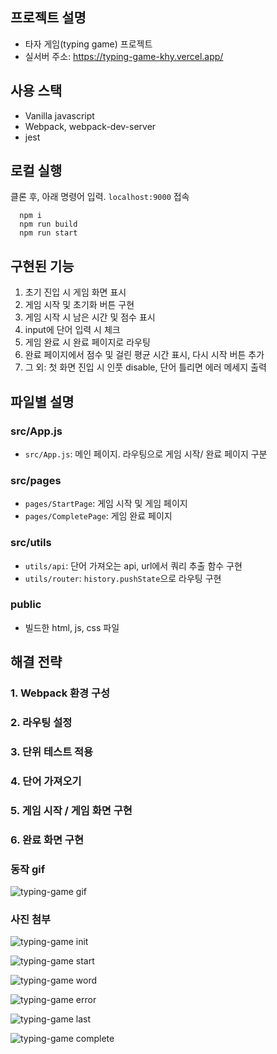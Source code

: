 ## 프로젝트 설명

- 타자 게임(typing game) 프로젝트
- 실서버 주소: https://typing-game-khy.vercel.app/

## 사용 스택

- Vanilla javascript
- Webpack, webpack-dev-server
- jest

## 로컬 실행

클론 후, 아래 명령어 입력. `localhost:9000` 접속

```
  npm i
  npm run build
  npm run start
```

## 구현된 기능

1. 초기 진입 시 게임 화면 표시
2. 게임 시작 및 초기화 버튼 구현
3. 게임 시작 시 남은 시간 및 점수 표시
4. input에 단어 입력 시 체크
5. 게임 완료 시 완료 페이지로 라우팅
6. 완료 페이지에서 점수 및 걸린 평균 시간 표시, 다시 시작 버튼 추가
7. 그 외: 첫 화면 진입 시 인풋 disable, 단어 틀리면 에러 메세지 출력

## 파일별 설명

### src/App.js

- `src/App.js`: 메인 페이지. 라우팅으로 게임 시작/ 완료 페이지 구분

### src/pages

- `pages/StartPage`: 게임 시작 및 게임 페이지
- `pages/CompletePage`: 게임 완료 페이지

### src/utils

- `utils/api`: 단어 가져오는 api, url에서 쿼리 추출 함수 구현
- `utils/router`: `history.pushState`으로 라우팅 구현

### public

- 빌드한 html, js, css 파일

## 해결 전략

### 1. Webpack 환경 구성

### 2. 라우팅 설정

### 3. 단위 테스트 적용

### 4. 단어 가져오기

### 5. 게임 시작 / 게임 화면 구현

### 6. 완료 화면 구현

### 동작 gif

![typing-game gif](https://user-images.githubusercontent.com/72732446/159172495-808c141e-f581-4c35-806b-b527b4703b50.gif)

### 사진 첨부

![typing-game init](https://user-images.githubusercontent.com/72732446/159170602-b9887a33-6357-44d4-ac2e-dcd1ff829498.png)

![typing-game start](https://user-images.githubusercontent.com/72732446/159170609-54384716-d819-40ec-bce0-51162ee5bb88.png)

![typing-game word](https://user-images.githubusercontent.com/72732446/159170629-ac41bcca-c918-4db8-a465-6d1f3035175d.png)

![typing-game error](https://user-images.githubusercontent.com/72732446/159170648-f91a9385-6ef7-48cd-a28b-292106956fb3.png)

![typing-game last](https://user-images.githubusercontent.com/72732446/159170671-ae0bb78b-3780-4f37-a9b7-84a28184e211.png)

![typing-game complete](https://user-images.githubusercontent.com/72732446/159170677-ee5956ca-65fa-4119-b310-46859e7baef7.png)
